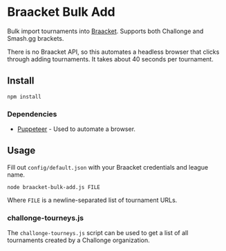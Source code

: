 # Braacket Bulk Add

Bulk import tournaments into [Braacket](https://braacket.com). Supports both Challonge and Smash.gg brackets.

There is no Braacket API, so this automates a headless browser that clicks through adding tournaments. It takes about 40 seconds per tournament.

## Install

```
npm install
```

### Dependencies

* [Puppeteer](https://pptr.dev/) - Used to automate a browser.

## Usage

Fill out `config/default.json` with your Braacket credentials and league name.

```
node braacket-bulk-add.js FILE
```

Where `FILE` is a newline-separated list of tournament URLs.

### challonge-tourneys.js

The `challonge-tourneys.js` script can be used to get a list of all
tournaments created by a Challonge organization.
